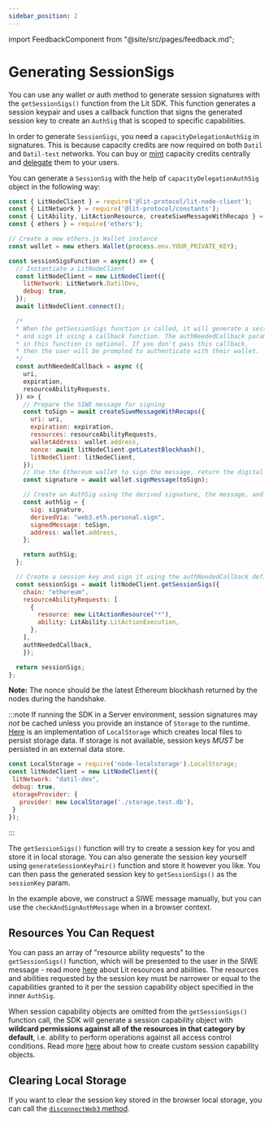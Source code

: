 ```yaml
---
sidebar_position: 2
---
```


import FeedbackComponent from "@site/src/pages/feedback.md";

# Generating SessionSigs

You can use any wallet or auth method to generate session signatures with the `getSessionSigs()` function from the Lit SDK. This function generates a session keypair and uses a callback function that signs the generated session key to create an `AuthSig` that is scoped to specific capabilities.

In order to generate `SessionSigs`, you need a `capacityDelegationAuthSig` in signatures. This is because capacity credits are now required on both `Datil` and `Datil-test` networks. You can buy or [mint](../../capacity-credits.md#minting-capacity-credits) capacity credits centrally and [delegate](../../capacity-credits.md#delegating-access-to-your-capacity-credits-nft) them to your users. 

You can generate a `SessionSig` with the help of `capacityDelegationAuthSig` object in the following way:

```javascript
const { LitNodeClient } = require('@lit-protocol/lit-node-client');
const { LitNetwork } = require('@lit-protocol/constants');
const { LitAbility, LitActionResource, createSiweMessageWithRecaps } = require('@lit-protocol/auth-helpers');
const { ethers } = require('ethers');

// Create a new ethers.js Wallet instance
const wallet = new ethers.Wallet(process.env.YOUR_PRIVATE_KEY);

const sessionSigsFunction = async() => {
  // Instantiate a LitNodeClient
  const litNodeClient = new LitNodeClient({
    litNetwork: LitNetwork.DatilDev,
    debug: true,
  });
  await litNodeClient.connect();

  /*
  * When the getSessionSigs function is called, it will generate a session key
  * and sign it using a callback function. The authNeededCallback parameter
  * in this function is optional. If you don't pass this callback,
  * then the user will be prompted to authenticate with their wallet.
  */
  const authNeededCallback = async ({
    uri,
    expiration,
    resourceAbilityRequests,
  }) => {
    // Prepare the SIWE message for signing
    const toSign = await createSiweMessageWithRecaps({
      uri: uri,
      expiration: expiration,
      resources: resourceAbilityRequests,
      walletAddress: wallet.address,
      nonce: await litNodeClient.getLatestBlockhash(),
      litNodeClient: litNodeClient,
    });
    // Use the Ethereum wallet to sign the message, return the digital signature
    const signature = await wallet.signMessage(toSign);

    // Create an AuthSig using the derived signature, the message, and wallet address
    const authSig = {
      sig: signature,
      derivedVia: "web3.eth.personal.sign",
      signedMessage: toSign,
      address: wallet.address,
    };

    return authSig;
  };

  // Create a session key and sign it using the authNeededCallback defined above
  const sessionSigs = await litNodeClient.getSessionSigs({
    chain: "ethereum",
    resourceAbilityRequests: [
      {
        resource: new LitActionResource("*"),
        ability: LitAbility.LitActionExecution,
      },
    ],
    authNeededCallback,
    });

  return sessionSigs;
};
```

**Note:** The nonce should be the latest Ethereum blockhash returned by the nodes during the handshake.

:::note
 If running the SDK in a Server environment, session signatures may *not* be cached unless you provide an instance of `Storage` to the runtime.
 [Here](https://www.npmjs.com/package/node-localstorage) is an implementation of `LocalStorage` which creates local files to persist storage data.
 If storage is not available, session keys *MUST* be persisted in an external data store. 
 ```javascript
 const LocalStorage = require('node-localstorage').LocalStorage;
 const litNodeClient = new LitNodeClient({
  litNetwork: "datil-dev",
  debug: true,
  storageProvider: {
    provider: new LocalStorage('./storage.test.db'),
  }
 });
 ```
:::

The `getSessionSigs()` function will try to create a session key for you and store it in local storage. You can also generate the session key yourself using `generateSessionKeyPair()` function and store it however you like. You can then pass the generated session key to `getSessionSigs()` as the `sessionKey` param.

In the example above, we construct a SIWE message manually, but you can use the `checkAndSignAuthMessage` when in a browser context.

## Resources You Can Request

You can pass an array of "resource ability requests" to the `getSessionSigs()` function, which will be presented to the user in the SIWE message - read more [here](resources-and-abilities) about Lit resources and abilities. The resources and abilities requested by the session key must be narrower or equal to the capabilities granted to it per the session capability object specified in the inner `AuthSig`. 

When session capability objects are omitted from the `getSessionSigs()` function call, the SDK will generate a session capability object with **wildcard permissions against all of the resources in that category by default**, i.e. ability to perform operations against all access control conditions. Read more [here](capability-objects) about how to create custom session capability objects.

## Clearing Local Storage

If you want to clear the session key stored in the browser local storage, you can call the [`disconnectWeb3` method](https://js-sdk.litprotocol.com/functions/auth_browser_src.ethConnect.disconnectWeb3.html).

<FeedbackComponent/>
